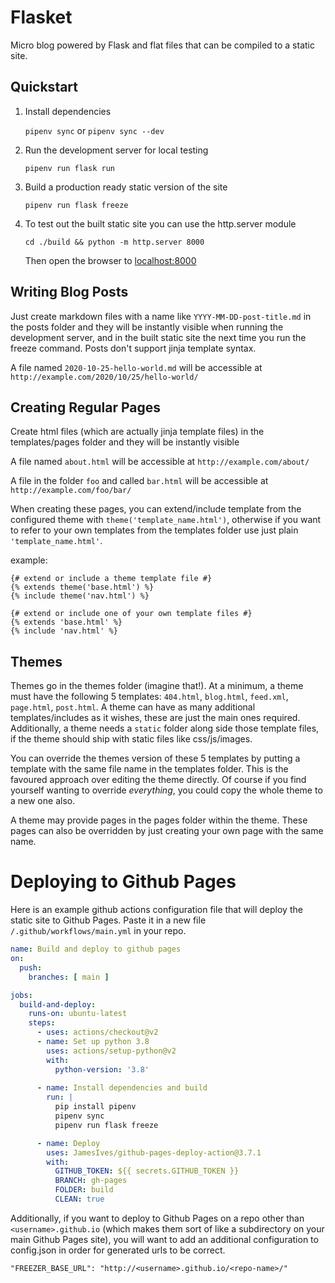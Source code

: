 # Flasket

Micro blog powered by Flask and flat files that can be compiled to a static site.

## Quickstart

1. Install dependencies

    `pipenv sync` or `pipenv sync --dev`

2. Run the development server for local testing

    `pipenv run flask run`

3. Build a production ready static version of the site

    `pipenv run flask freeze`

4. To test out the built static site you can use the http.server module

    `cd ./build && python -m http.server 8000`

    Then open the browser to [localhost:8000](http://localhost:8000/)

## Writing Blog Posts

Just create markdown files with a name like `YYYY-MM-DD-post-title.md` in the posts folder and they will be instantly visible when running the development server, and in the built static site the next time you run the freeze command. Posts don't support jinja template syntax.

A file named `2020-10-25-hello-world.md` will be accessible at `http://example.com/2020/10/25/hello-world/`

## Creating Regular Pages

Create html files (which are actually jinja template files) in the templates/pages folder and they will be instantly visible

A file named `about.html` will be accessible at `http://example.com/about/`

A file in the folder `foo` and called `bar.html` will be accessible at `http://example.com/foo/bar/`

When creating these pages, you can extend/include template from the configured theme with `theme('template_name.html')`, otherwise if you want to refer to your own templates from the templates folder use just plain `'template_name.html'`.

example:

```jinja
{# extend or include a theme template file #}
{% extends theme('base.html') %}
{% include theme('nav.html') %}

{# extend or include one of your own template files #}
{% extends 'base.html' %}
{% include 'nav.html' %}
```

## Themes

Themes go in the themes folder (imagine that!).  At a minimum, a theme must have the following 5 templates: `404.html`, `blog.html`, `feed.xml`, `page.html`, `post.html`.  A theme can have as many additional templates/includes as it wishes, these are just the main ones required.  Additionally, a theme needs a `static` folder along side those template files, if the theme should ship with static files like css/js/images.

You can override the themes version of these 5 templates by putting a template with the same file name in the templates folder. This is the favoured approach over editing the theme directly.  Of course if you find yourself wanting to override _everything_, you could copy the whole theme to a new one also.

A theme may provide pages in the pages folder within the theme.  These pages can also be overridden by just creating your own page with the same name.

# Deploying to Github Pages

Here is an example github actions configuration file that will deploy the static site to Github Pages.  Paste it in a new file `/.github/workflows/main.yml` in your repo.

```yml
name: Build and deploy to github pages
on:
  push:
    branches: [ main ]

jobs:
  build-and-deploy:
    runs-on: ubuntu-latest
    steps:
      - uses: actions/checkout@v2
      - name: Set up python 3.8
        uses: actions/setup-python@v2
        with:
          python-version: '3.8'
      
      - name: Install dependencies and build
        run: |
          pip install pipenv
          pipenv sync
          pipenv run flask freeze

      - name: Deploy
        uses: JamesIves/github-pages-deploy-action@3.7.1
        with:
          GITHUB_TOKEN: ${{ secrets.GITHUB_TOKEN }}
          BRANCH: gh-pages
          FOLDER: build
          CLEAN: true
```

Additionally, if you want to deploy to Github Pages on a repo other than `<username>.github.io` (which makes them sort of like a subdirectory on your main Github Pages site), you will want to add an additional configuration to config.json in order for generated urls to be correct.

`"FREEZER_BASE_URL": "http://<username>.github.io/<repo-name>/"`
